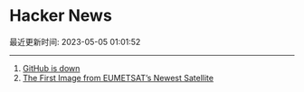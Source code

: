 # Hacker News

最近更新时间: 2023-05-05 01:01:52

--- 
1. [GitHub is down](https://www.githubstatus.com/incidents/c2jg911dtkjb) 
2. [The First Image from EUMETSAT’s Newest Satellite](https://www.eumetsat.int/features/discover-first-images-mtg-i1) 
